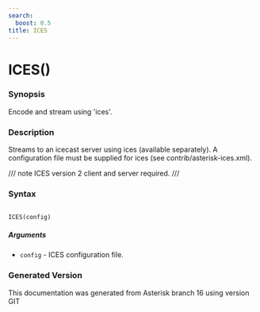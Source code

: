 ```yaml
---
search:
  boost: 0.5
title: ICES
---
```


# ICES()

### Synopsis

Encode and stream using 'ices'.

### Description

Streams to an icecast server using ices (available separately). A configuration file must be supplied for ices (see contrib/asterisk-ices.xml).<br>


/// note
ICES version 2 client and server required.
///


### Syntax


```

ICES(config)
```
##### Arguments


* `config` - ICES configuration file.<br>


### Generated Version

This documentation was generated from Asterisk branch 16 using version GIT 